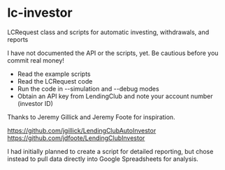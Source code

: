 # lc-investor
LCRequest class and scripts for automatic investing, withdrawals, and reports

I have not documented the API or the scripts, yet. Be cautious before you commit real money!
- Read the example scripts
- Read the LCRequest code
- Run the code in --simulation and --debug modes
- Obtain an API key from LendingClub and note your account number (investor ID)

Thanks to Jeremy Gillick and Jeremy Foote for inspiration.

https://github.com/jgillick/LendingClubAutoInvestor
https://github.com/jdfoote/LendingClubInvestor

I had initially planned to create a script for detailed reporting,
but chose instead to pull data directly into Google Spreadsheets for analysis.
